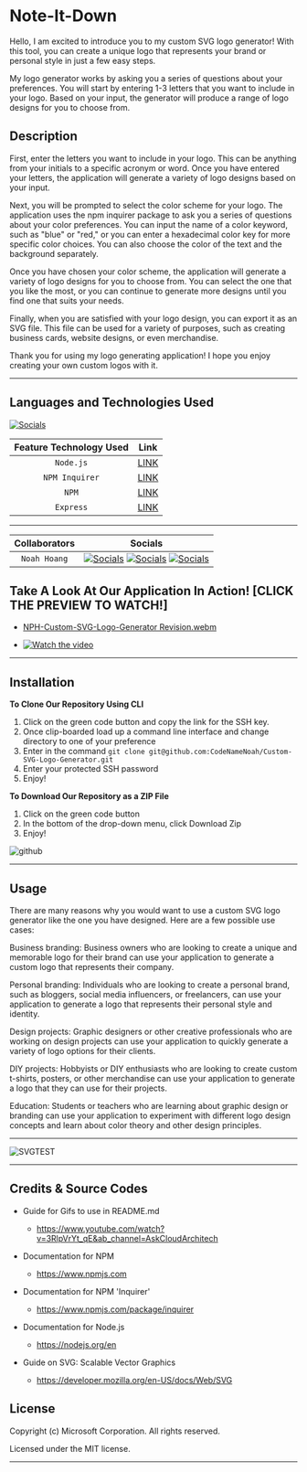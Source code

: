 # Note-It-Down

Hello, I am excited to introduce you to my custom SVG logo generator! With this tool, you can create a unique logo that represents your brand or personal style in just a few easy steps.

My logo generator works by asking you a series of questions about your preferences. You will start by entering 1-3 letters that you want to include in your logo. Based on your input, the generator will produce a range of logo designs for you to choose from.

## Description

First, enter the letters you want to include in your logo. This can be anything from your initials to a specific acronym or word. Once you have entered your letters, the application will generate a variety of logo designs based on your input.

Next, you will be prompted to select the color scheme for your logo. The application uses the npm inquirer package to ask you a series of questions about your color preferences. You can input the name of a color keyword, such as "blue" or "red," or you can enter a hexadecimal color key for more specific color choices. You can also choose the color of the text and the background separately.

Once you have chosen your color scheme, the application will generate a variety of logo designs for you to choose from. You can select the one that you like the most, or you can continue to generate more designs until you find one that suits your needs.

Finally, when you are satisfied with your logo design, you can export it as an SVG file. This file can be used for a variety of purposes, such as creating business cards, website designs, or even merchandise.

Thank you for using my logo generating application! I hope you enjoy creating your own custom logos with it.

---

## Languages and Technologies Used

[![Socials](https://skillicons.dev/icons?i=html,css,js,git)](https://skillicons.dev)

| Feature Technology Used |                      Link                      |
| :---------------------: | :--------------------------------------------: |
|        `Node.js`        |         [LINK](https://nodejs.dev/en/)         |
|     `NPM Inquirer`      | [LINK](https://www.npmjs.com/package/inquirer) |
|          `NPM`          |         [LINK](https://www.npmjs.com/)         |
|        `Express`        |         [LINK](https://expressjs.com/)         |

---

| Collaborators |                                                                                                                                  Socials                                                                                                                                   |
| :-----------: | :------------------------------------------------------------------------------------------------------------------------------------------------------------------------------------------------------------------------------------------------------------------------: |
| `Noah Hoang`  | [![Socials](https://skillicons.dev/icons?i=git)](https://github.com/codenamenoah) [![Socials](https://skillicons.dev/icons?i=linkedin)](https://www.linkedin.com/in/codenamenoah/) [![Socials](https://skillicons.dev/icons?i=twitter)](https://twitter.com/CodeNameNoahH) |

## Take A Look At Our Application In Action! [CLICK THE PREVIEW TO WATCH!]

- [NPH-Custom-SVG-Logo-Generator Revision.webm](https://user-images.githubusercontent.com/127361736/234183506-ad395c2c-6e95-4205-bed0-eb6efda9e7dc.webm)

- [![Watch the video](https://img.youtube.com/vi/5tesgi7AQEw/maxresdefault.jpg)](https://youtu.be/5tesgi7AQEw)

---

## Installation

**To Clone Our Repository Using CLI**

1. Click on the green code button and copy the link for the SSH key.
2. Once clip-boarded load up a command line interface and change directory to one of your preference
3. Enter in the command `git clone git@github.com:CodeNameNoah/Custom-SVG-Logo-Generator.git`
4. Enter your protected SSH password
5. Enjoy!

**To Download Our Repository as a ZIP File**

1. Click on the green code button
2. In the bottom of the drop-down menu, click Download Zip
3. Enjoy!

![github](https://user-images.githubusercontent.com/127361736/227422005-d28a9020-e331-4098-976b-df9c1e545bb4.png)

---

## Usage

There are many reasons why you would want to use a custom SVG logo generator like the one you have designed. Here are a few possible use cases:

Business branding: Business owners who are looking to create a unique and memorable logo for their brand can use your application to generate a custom logo that represents their company.

Personal branding: Individuals who are looking to create a personal brand, such as bloggers, social media influencers, or freelancers, can use your application to generate a logo that represents their personal style and identity.

Design projects: Graphic designers or other creative professionals who are working on design projects can use your application to quickly generate a variety of logo options for their clients.

DIY projects: Hobbyists or DIY enthusiasts who are looking to create custom t-shirts, posters, or other merchandise can use your application to generate a logo that they can use for their projects.

Education: Students or teachers who are learning about graphic design or branding can use your application to experiment with different logo design concepts and learn about color theory and other design principles.

---

![SVGTEST](https://user-images.githubusercontent.com/127361736/234174745-4090a858-7664-4245-8ec0-e6e69cae55e4.png)

---

## Credits & Source Codes

- Guide for Gifs to use in README.md

  - https://www.youtube.com/watch?v=3RlpVrYt_qE&ab_channel=AskCloudArchitech

- Documentation for NPM

  - https://www.npmjs.com

- Documentation for NPM 'Inquirer'

  - https://www.npmjs.com/package/inquirer

- Documentation for Node.js

  - https://nodejs.org/en

- Guide on SVG: Scalable Vector Graphics

  - https://developer.mozilla.org/en-US/docs/Web/SVG

## License

Copyright (c) Microsoft Corporation. All rights reserved.

Licensed under the MIT license.

---
